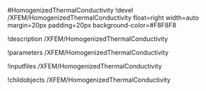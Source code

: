 <!-- MOOSE Object Documentation Stub: Remove this when content is added. -->
#HomogenizedThermalConductivity
!devel /XFEM/HomogenizedThermalConductivity float=right width=auto margin=20px padding=20px background-color=#F8F8F8

!description /XFEM/HomogenizedThermalConductivity

!parameters /XFEM/HomogenizedThermalConductivity

!inputfiles /XFEM/HomogenizedThermalConductivity

!childobjects /XFEM/HomogenizedThermalConductivity
